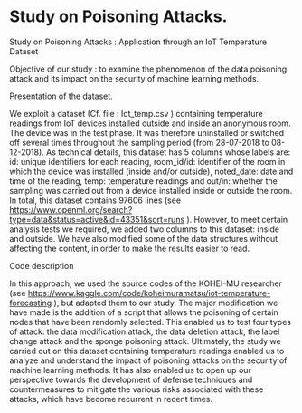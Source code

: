 # Study on Poisoning Attacks.
Study on Poisoning Attacks : Application through an IoT Temperature Dataset

Objective of our study : to examine the phenomenon of the data poisoning attack and its impact on the security of machine learning methods.

Presentation of the dataset.

We exploit a dataset (Cf. file : Iot_temp.csv ) containing temperature readings from IoT devices installed outside and inside an anonymous room. The device was in the test phase. It was therefore uninstalled or switched off several times throughout the sampling period (from 28-07-2018 to 08-12-2018). As technical details, this dataset has 5 columns whose labels are: id: unique identifiers for each reading, room_id/id: identifier of the room in which the device was installed (inside and/or outside), noted_date: date and time of the reading, temp: temperature readings and out/in: whether the sampling was carried out from a device installed inside or outside the room. In total, this dataset contains 97606 lines (see https://www.openml.org/search?type=data&status=active&id=43351&sort=runs ). However, to meet certain analysis tests we required, we added two columns to this dataset: inside and outside. We have also modified some of the data structures without affecting the content, in order to make the results easier to read.

Code description

In this approach, we used the source codes of the KOHEI-MU researcher (see https://www.kaggle.com/code/koheimuramatsu/iot-temperature-forecasting ), but adapted them to our study. The major modification we have made is the addition of a script that allows the poisoning of certain nodes that have been randomly selected. This enabled us to test four types of attack: the data modification attack, the data deletion attack, the label change attack and the sponge poisoning attack. Ultimately, the study we carried out on this dataset containing temperature readings enabled us to analyze and understand the impact of poisoning attacks on the security of machine learning methods. It has also enabled us to open up our perspective towards the development of defense techniques and countermeasures to mitigate the various risks associated with these attacks, which have become recurrent in recent times.
